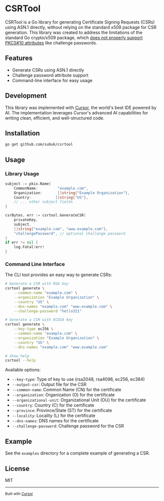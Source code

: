 # CSRTool

CSRTool is a Go library for generating Certificate Signing Requests (CSRs) using ASN.1 directly, without relying on the standard x509 package for CSR generation. This library was created to address the limitations of the standard Go crypto/x509 package, which [does not properly support PKCS#10 attributes](https://github.com/golang/go/issues/15995) like challenge passwords.

## Features

- Generate CSRs using ASN.1 directly
- Challenge password attribute support
- Command-line interface for easy usage

## Development

This library was implemented with [Cursor](https://cursor.sh), the world's best IDE powered by AI. The implementation leverages Cursor's advanced AI capabilities for writing clean, efficient, and well-structured code.

## Installation

```bash
go get github.com/subuk/csrtool
```

## Usage

### Library Usage

```go
subject := pkix.Name{
    CommonName:         "example.com",
    Organization:       []string{"Example Organization"},
    Country:           []string{"US"},
    // ... other subject fields
}

csrBytes, err := csrtool.GenerateCSR(
    privateKey,
    subject,
    []string{"example.com", "www.example.com"},
    "challengePassword", // optional challenge password
)
if err != nil {
    log.Fatal(err)
}
```

### Command Line Interface

The CLI tool provides an easy way to generate CSRs:

```bash
# Generate a CSR with RSA key
csrtool generate \
    --common-name "example.com" \
    --organization "Example Organization" \
    --country "US" \
    --dns-names "example.com" "www.example.com" \
    --challenge-password "hello321"

# Generate a CSR with ECDSA key
csrtool generate \
    --key-type ec256 \
    --common-name "example.com" \
    --organization "Example Organization" \
    --country "US" \
    --dns-names "example.com" "www.example.com"

# Show help
csrtool --help
```

Available options:
- `--key-type`: Type of key to use (rsa2048, rsa4096, ec256, ec384)
- `--output-csr`: Output file for the CSR
- `--common-name`: Common Name (CN) for the certificate
- `--organization`: Organization (O) for the certificate
- `--organizational-unit`: Organizational Unit (OU) for the certificate
- `--country`: Country (C) for the certificate
- `--province`: Province/State (ST) for the certificate
- `--locality`: Locality (L) for the certificate
- `--dns-names`: DNS names for the certificate
- `--challenge-password`: Challenge password for the CSR

## Example

See the `examples` directory for a complete example of generating a CSR.

## License

MIT

---

<small>Built with [Cursor](https://cursor.sh)</small>
